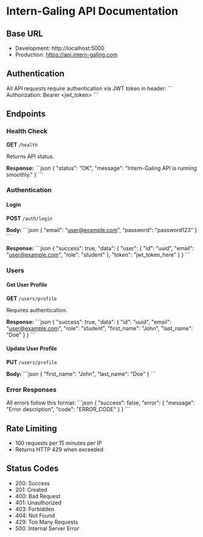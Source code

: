 # Intern-Galing API Documentation

## Base URL
- Development: http://localhost:5000
- Production: https://api.intern-galing.com

## Authentication
All API requests require authentication via JWT token in header:
\```
Authorization: Bearer <jwt_token>
\```

## Endpoints

### Health Check
**GET** `/health`

Returns API status.

**Response:**
\```json
{
  "status": "OK",
  "message": "Intern-Galing API is running smoothly."
}
\```

### Authentication

#### Login
**POST** `/auth/login`

**Body:**
\```json
{
  "email": "user@example.com",
  "password": "password123"
}
\```

**Response:**
\```json
{
  "success": true,
  "data": {
    "user": {
      "id": "uuid",
      "email": "user@example.com", 
      "role": "student"
    },
    "token": "jwt_token_here"
  }
}
\```

### Users

#### Get User Profile
**GET** `/users/profile`

Requires authentication.

**Response:**
\```json
{
  "success": true,
  "data": {
    "id": "uuid",
    "email": "user@example.com",
    "role": "student",
    "first_name": "John",
    "last_name": "Doe"
  }
}
\```

#### Update User Profile
**PUT** `/users/profile`

**Body:**
\```json
{
  "first_name": "John",
  "last_name": "Doe"
}
\```

### Error Responses
All errors follow this format:
\```json
{
  "success": false,
  "error": {
    "message": "Error description",
    "code": "ERROR_CODE"
  }
}
\```

## Rate Limiting
- 100 requests per 15 minutes per IP
- Returns HTTP 429 when exceeded

## Status Codes
- 200: Success
- 201: Created
- 400: Bad Request
- 401: Unauthorized  
- 403: Forbidden
- 404: Not Found
- 429: Too Many Requests
- 500: Internal Server Error